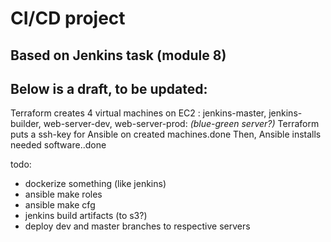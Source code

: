 # CI/CD project

## Based on Jenkins task (module 8)

## Below is a draft, to be updated:

Terraform creates 4 virtual machines on EC2 : jenkins-master, jenkins-builder, web-server-dev, web-server-prod: _(blue-green server?)_
Terraform puts a ssh-key for Ansible on created machines.done
Then, Ansible installs needed software..done


todo:
- dockerize something (like jenkins)
- ansible make roles
- ansible make cfg
- jenkins build artifacts (to s3?)
- deploy dev and master branches to respective servers
